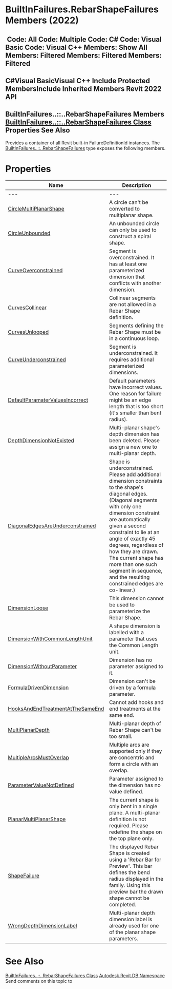 # BuiltInFailures.RebarShapeFailures Members (2022)

﻿
 Code: All Code: Multiple Code: C# Code: Visual Basic Code: Visual C++  Members: Show All Members: Filtered Members: Filtered Members: Filtered   
---  
C#Visual BasicVisual C++
Include Protected MembersInclude Inherited Members
Revit 2022 API  
---  
BuiltInFailures..::..RebarShapeFailures Members  
[BuiltInFailures..::..RebarShapeFailures Class](7e0a8c39-c873-730e-6ffd-2fc6d6f71f3e.md "BuiltInFailures.RebarShapeFailures Class") Properties See Also  
---  
Provides a container of all Revit built-in FailureDefinitionId instances.
The [BuiltInFailures..::..RebarShapeFailures](7e0a8c39-c873-730e-6ffd-2fc6d6f71f3e.md "BuiltInFailures.RebarShapeFailures Class") type exposes the following members.
# Properties
| Name | Description |
| --- | --- |
| --- | --- | --- |
| [CircleMultiPlanarShape](ad509efd-ac26-dc5d-54cd-1cb1c28d69ac.md "CircleMultiPlanarShape Property") | A circle can't be converted to multiplanar shape. |
| [CircleUnbounded](d3eeab1b-3e4a-7973-5f2f-ac31e9d1045c.md "CircleUnbounded Property") | An unbounded circle can only be used to construct a spiral shape. |
| [CurveOverconstrained](e83009e5-91d5-49d8-cbdc-c5fbbf45df4a.md "CurveOverconstrained Property") | Segment is overconstrained. It has at least one parameterized dimension that conflicts with another dimension. |
| [CurvesCollinear](6f433812-1259-e5ba-1f8c-3556f24e2109.md "CurvesCollinear Property") | Collinear segments are not allowed in a Rebar Shape definition. |
| [CurvesUnlooped](d700b4dc-2bc1-beb4-fa23-ea9bf05518e0.md "CurvesUnlooped Property") | Segments defining the Rebar Shape must be in a continuous loop. |
| [CurveUnderconstrained](f1b3d8d6-8d52-bac2-bc0a-cfa6463a3ae0.md "CurveUnderconstrained Property") | Segment is underconstrained. It requires additional parameterized dimensions. |
| [DefaultParamaterValuesIncorrect](3ca04b0b-1f42-6ad2-5bcd-af1c1dd5e58f.md "DefaultParamaterValuesIncorrect Property") | Default parameters have incorrect values. One reason for failure might be an edge length that is too short (it's smaller than bent radius). |
| [DepthDimensionNotExisted](fd565083-b1f2-57f0-d476-495a7c4b19d3.md "DepthDimensionNotExisted Property") | Multi-planar shape's depth dimension has been deleted. Please assign a new one to multi-planar depth. |
| [DiagonalEdgesAreUnderconstrained](1d84e275-3faf-2ead-358b-bb9d21a7521d.md "DiagonalEdgesAreUnderconstrained Property") | Shape is underconstrained. Please add additional dimension constraints to the shape's diagonal edges. (Diagonal segments with only one dimension constraint are automatically given a second constraint to lie at an angle of exactly 45 degrees, regardless of how they are drawn. The current shape has more than one such segment in sequence, and the resulting constrained edges are co-linear.) |
| [DimensionLoose](15fedc66-dd33-375f-0ca9-a957fee2847a.md "DimensionLoose Property") | This dimension cannot be used to parameterize the Rebar Shape. |
| [DimensionWithCommonLengthUnit](010ac28a-d4d0-b299-a464-7c1fba8c0653.md "DimensionWithCommonLengthUnit Property") | A shape dimension is labelled with a parameter that uses the Common Length unit. |
| [DimensionWithoutParameter](d36c8b49-6741-c36f-7b50-90e212a35638.md "DimensionWithoutParameter Property") | Dimension has no parameter assigned to it. |
| [FormulaDrivenDimension](af3c3dc4-6100-2a35-0e00-47c6185650f3.md "FormulaDrivenDimension Property") | Dimension can't be driven by a formula parameter. |
| [HooksAndEndTreatmentAtTheSameEnd](62341bf1-5acd-c5a7-0f00-b9e3d7325513.md "HooksAndEndTreatmentAtTheSameEnd Property") | Cannot add hooks and end treatments at the same end. |
| [MultiPlanarDepth](1d2db0fa-9f4b-d00b-2413-ae893ac8ded1.md "MultiPlanarDepth Property") | Multi-planar depth of Rebar Shape can't be too small. |
| [MultipleArcsMustOverlap](19653fbd-43e2-7d9b-7fc5-9a881bf39dfa.md "MultipleArcsMustOverlap Property") | Multiple arcs are supported only if they are concentric and form a circle with an overlap. |
| [ParameterValueNotDefined](f88641af-047c-6969-6283-b3b9528937e0.md "ParameterValueNotDefined Property") | Parameter assigned to the dimension has no value defined. |
| [PlanarMultiPlanarShape](5ceb005d-c8a9-045a-00bf-b9ef3059a78a.md "PlanarMultiPlanarShape Property") | The current shape is only bent in a single plane. A multi-planar definition is not required. Please redefine the shape on the top plane only. |
| [ShapeFailure](4d3eba00-9c8b-cd0d-c33b-3ae2145d1eda.md "ShapeFailure Property") | The displayed Rebar Shape is created using a 'Rebar Bar for Preview'. This bar defines the bend radius displayed in the family. Using this preview bar the drawn shape cannot be completed. |
| [WrongDepthDimensionLabel](6d8b67fa-22eb-2674-3bc8-9eda54a43b8d.md "WrongDepthDimensionLabel Property") | Multi-planar depth dimension label is already used for one of the planar shape parameters. |

# See Also
[BuiltInFailures..::..RebarShapeFailures Class](7e0a8c39-c873-730e-6ffd-2fc6d6f71f3e.md "BuiltInFailures.RebarShapeFailures Class")
[Autodesk.Revit.DB Namespace](87546ba7-461b-c646-cbb1-2cb8f5bff8b2.md "Autodesk.Revit.DB Namespace")
Send comments on this topic to 